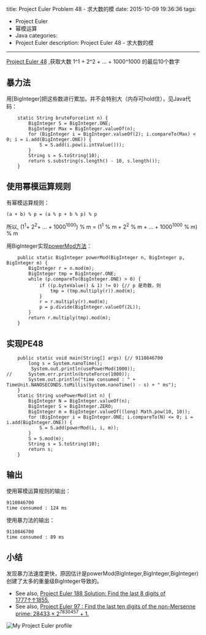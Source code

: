 title: Project Euler Problem 48 - 求大数的模
date: 2015-10-09 19:36:36
tags:
- Project Euler
- 幂模运算
- Java
categories:
- Project Euler
description: Project Euler 48 - 求大数的模
---
[Project Euler 48](https://projecteuler.net/problem=48) ,获取大数 1^1 + 2^2 + ... + 1000^1000 的最后10个数字
<!--more-->
## 暴力法
用[BigInteger]把这些数进行累加，并不会特别大（内存可hold住），见Java代码：
```
    static String bruteForce(int n) {
        BigInteger S = BigInteger.ONE;
        BigInteger Max = BigInteger.valueOf(n);
        for (BigInteger i = BigInteger.valueOf(2); i.compareTo(Max) < 0; i = i.add(BigInteger.ONE)) {
            S = S.add(i.pow(i.intValue()));
        }
        String s = S.toString(10);
        return s.substring(s.length() - 10, s.length());
    }
```

## 使用幂模运算规则
有幂模运算规则：
```
(a + b) % p = (a % p + b % p) % p
```
所以, (1<sup>1</sup>+ 2<sup>2</sup>+ ... + 1000<sup>1000</sup>) % m = (1<sup>1</sup> % m + 2<sup>2</sup> % m + ... + 1000<sup>1000</sup> % m) % m 

用BigInteger实现[powerMod方法](/2015/10/09/PE188/)：
```
    public static BigInteger powerMod(BigInteger n, BigInteger p, BigInteger m) {
        BigInteger r = n.mod(m);
        BigInteger tmp = BigInteger.ONE;
        while (p.compareTo(BigInteger.ONE) > 0) {
            if ((p.byteValue() & 1) != 0) {// p 是奇数，则
                tmp = (tmp.multiply(r)).mod(m);
            }
            r = r.multiply(r).mod(m);
            p = p.divide(BigInteger.valueOf(2L));
        }
        return r.multiply(tmp).mod(m);
    }
```

## 实现PE48
```
    public static void main(String[] args) {// 9110846700
        long s = System.nanoTime();
         System.out.println(usePowerMod(1000));
//      System.err.println(bruteForce(1000));
        System.out.println("time consumed : " + TimeUnit.NANOSECONDS.toMillis(System.nanoTime() - s) + " ms");
    }
    static String usePowerMod(int n) {
        BigInteger N = BigInteger.valueOf(n);
        BigInteger S = BigInteger.ZERO;
        BigInteger m = BigInteger.valueOf((long) Math.pow(10, 10));
        for (BigInteger i = BigInteger.ONE; i.compareTo(N) <= 0; i = i.add(BigInteger.ONE)) {
            S = S.add(powerMod(i, i, m));
        }
        S = S.mod(m);
        String s = S.toString(10);
        return s;
    }
```

## 输出
使用幂模运算规则的输出：
```
9110846700
time consumed : 124 ms
```
使用暴力法的输出：
```
9110846700
time consumed : 89 ms
```

## 小结
发现暴力法速度更快，原因估计是powerMod(BigInteger,BigInteger,BigInteger)创建了太多的重量级BigInteger导致的。

*   See also, [Project Euler 188 Solution: Find the last 8 digits of 1777↑↑1855.](/2015/10/09/PE188/)
*   See also, [Project Euler 97 : Find the last ten digits of the non-Mersenne prime: 28433 × 2<sup>7830457</sup> + 1.](https://projecteuler.net/problem=97)

![My Project Euler profile](https://projecteuler.net/profile/cwjcsu.png)
